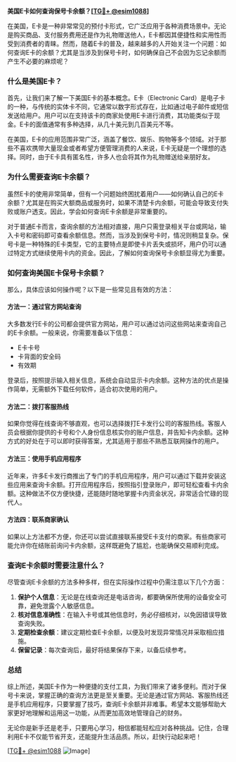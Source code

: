 **美国E卡如何查询保号卡余额？[[TG💪+ @esim1088](https://t.me/s/esim1088)]**

在美国，E卡是一种非常常见的预付卡形式，它广泛应用于各种消费场景中。无论是购买商品、支付服务费用还是作为礼物赠送他人，E卡都因其便捷性和实用性而受到消费者的青睐。然而，随着E卡的普及，越来越多的人开始关注一个问题：如何查询E卡的余额？尤其是当涉及到保号卡时，如何确保自己不会因为忘记余额而产生不必要的麻烦呢？

### 什么是美国E卡？

首先，让我们来了解一下美国E卡的基本概念。E卡（Electronic Card）是电子卡的一种，与传统的实体卡不同，它通常以数字形式存在，比如通过电子邮件或短信发送给用户。用户可以在支持该卡的商家处使用E卡进行消费，其功能类似于现金。E卡的面值通常有多种选择，从几十美元到几百美元不等。

在美国，E卡的应用范围非常广泛，涵盖了餐饮、娱乐、购物等多个领域。对于那些不喜欢携带大量现金或者希望方便管理消费的人来说，E卡无疑是一个理想的选择。同时，由于E卡具有匿名性，许多人也会将其作为礼物赠送给亲朋好友。

### 为什么需要查询E卡余额？

虽然E卡的使用非常简单，但有一个问题始终困扰着用户——如何确认自己的E卡余额？尤其是在购买大额商品或服务时，如果不清楚卡内余额，可能会导致支付失败或账户透支。因此，学会如何查询E卡余额是非常重要的。

对于普通E卡而言，查询余额的方法相对直接，用户只需登录相关平台或网站，输入卡号和密码即可查看余额信息。然而，当涉及到保号卡时，情况则稍显复杂。保号卡是一种特殊的E卡类型，它的主要特点是即使卡片丢失或损坏，用户仍可以通过特定方式继续使用卡内的资金。因此，了解如何查询保号卡余额显得尤为重要。

### 如何查询美国E卡保号卡余额？

那么，具体应该如何操作呢？以下是一些常见且有效的方法：

#### 方法一：通过官方网站查询

大多数发行E卡的公司都会提供官方网站，用户可以通过访问这些网站来查询自己的E卡余额。一般来说，你需要准备以下信息：

- E卡卡号
- 卡背面的安全码
- 有效期

登录后，按照提示输入相关信息，系统会自动显示卡内余额。这种方法的优点是操作简单，无需额外下载任何软件，适合初次使用的用户。

#### 方法二：拨打客服热线

如果你觉得在线查询不够直观，也可以选择拨打E卡发行公司的客服热线。客服人员会根据你提供的卡号和个人身份信息核实你的账户信息，并告知卡内余额。这种方式的好处在于可以即时获得答案，尤其适用于那些不熟悉互联网操作的用户。

#### 方法三：使用手机应用程序

近年来，许多E卡发行商推出了专门的手机应用程序，用户可以通过下载并安装这些应用来查询卡余额。打开应用程序后，按照指引登录账户，即可轻松查看卡内余额。这种做法不仅方便快捷，还能随时随地掌握卡内资金状况，非常适合忙碌的现代人。

#### 方法四：联系商家确认

如果以上方法都不方便，你还可以尝试直接联系接受E卡支付的商家。有些商家可能允许你在结账前询问卡内余额，这样既避免了尴尬，也能确保交易顺利完成。

### 查询E卡余额时需要注意什么？

尽管查询E卡余额的方法多种多样，但在实际操作过程中仍需注意以下几个方面：

1. **保护个人信息**：无论是在线查询还是电话咨询，都要确保所使用的设备安全可靠，避免泄露个人敏感信息。
2. **核对信息准确性**：在输入卡号或其他信息时，务必仔细核对，以免因错误导致查询失败。
3. **定期检查余额**：建议定期检查E卡余额，以便及时发现异常情况并采取相应措施。
4. **保留记录**：每次查询后，最好将结果保存下来，以备后续参考。

### 总结

综上所述，美国E卡作为一种便捷的支付工具，为我们带来了诸多便利。而对于保号卡来说，掌握正确的查询方法更是至关重要。无论是通过官方网站、客服热线还是手机应用程序，只要掌握了技巧，查询E卡余额并非难事。希望本文能够帮助大家更好地理解和运用这一功能，从而更加高效地管理自己的财务。

无论你是新手还是老手，只要用心学习，相信都能轻松应对各种挑战。记住，合理利用E卡不仅能节省开支，还能提升生活品质。所以，赶快行动起来吧！

[[TG💪+ @esim1088](https://t.me/s/esim1088) ![Image](https://i.postimg.cc/4NQfJmqS/Snipaste-2025-05-13-00-14-12.png)]